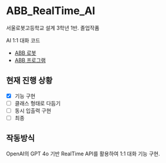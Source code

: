 # ABB_RealTime_AI

서울로봇고등학교 설계 3학년 1반. 졸업작품

AI 1:1 대화 코드

- [ABB 로봇]('https://github.com/seon0313/ABB')
- [ABB 프로그램]('https://github.com/seon0313/Project_ABB_Program')

## 현재 진행 상황

- [x] 기능 구현
- [ ] 클래스 형태로 다듬기
- [ ] 동시 입출력 구현
- [ ] 최종

## 작동방식

OpenAI의 GPT 4o 기반 RealTime API를 활용하여 1:1 대화 기능 구현.